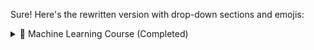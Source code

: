 Sure! Here's the rewritten version with drop-down sections and emojis:

<details>
  <summary>🚀 Machine Learning Course (Completed)</summary>

Welcome to my Machine Learning course! This project showcases the culmination of my self-learning journey and exploration in the exciting field of Machine Learning. Throughout this course, I have acquired in-depth knowledge of complex theories, algorithms, and coding libraries, and I'm thrilled to share my accomplishments with you. 🌟

<details>
  <summary>📚 Course Description</summary>

Interested in the field of Machine Learning? Then this course was tailor-made for you! It was designed by a Data Scientist and a Machine Learning expert, providing a simplified learning process that empowered me to grasp the concepts effectively. With over 900,000 students worldwide trusting this course, I joined a thriving community of learners. 🌍

</details>

<details>
  <summary>🧠 What I've Learned</summary>

By engaging with this course, I have:
- 🎯 Mastered Machine Learning using Python & R, two of the most popular programming languages in the field.
- 🤔 Developed a strong intuition for a wide range of Machine Learning models.
- 🔍 Made accurate predictions and performed powerful analysis on my data.
- 💪 Created robust Machine Learning models that provide valuable insights to businesses.
- 🚀 Gained the ability to apply Machine Learning techniques for personal projects.
- 🌐 Explored specific topics such as Reinforcement Learning, Natural Language Processing (NLP), and Deep Learning.
- 📊 Learned advanced techniques like Dimensionality Reduction to effectively handle complex datasets.
- 🎯 Understood how to select the most appropriate Machine Learning model for different types of problems.
- 🛠️ Built a diverse set of powerful Machine Learning models and learned how to combine them to solve any problem effectively.

</details>

<details>
  <summary>📖 Course Structure</summary>

This course was structured to be flexible, allowing me to choose my own learning path. It was divided into ten parts, each focusing on a specific aspect of Machine Learning:

- Part 1 - Data Preprocessing
- Part 2 - Regression: Simple Linear Regression, Multiple Linear Regression, Polynomial Regression, SVR, Decision Tree Regression, Random Forest Regression
- Part 3 - Classification: Logistic Regression, K-NN, SVM, Kernel SVM, Naive Bayes, Decision Tree Classification, Random Forest Classification
- Part 4 - Clustering: K-Means, Hierarchical Clustering
- Part 5 - Association Rule Learning: Apriori, Eclat
- Part 6 - Reinforcement Learning: Upper Confidence Bound, Thompson Sampling
- Part 7 - Natural Language Processing: Bag-of-words model and algorithms for NLP
- Part 8 - Deep Learning: Artificial Neural Networks, Convolutional Neural Networks
- Part 9 - Dimensionality Reduction: PCA, LDA, Kernel PCA
- Part 10 - Model Selection & Boosting: k-fold Cross Validation, Parameter Tuning, Grid Search, XGBoost

Each section within each part was independent, allowing me to focus on specific topics that aligned with my interests and goals. Whether following the course sequentially or diving into specific sections, I was able to tailor my learning experience.

</details>

<details>
  <summary>💻 Practical Approach and Hands-on Practice</summary>

To ensure an engaging learning experience, this course included practical exercises based on real-life case studies. By working on these exercises, I not only gained theoretical knowledge but also acquired valuable hands-on experience in building my own Machine Learning models. 💡

As a bonus, I provided both Python and R code templates for download. These

 templates can be used in personal projects, saving time and effort in implementing various Machine Learning algorithms. 📝

</details>

<details>
  <summary>🎯 Who Can Benefit from This Course?</summary>

This course is suitable for:
- Anyone interested in Machine Learning, regardless of their background or prior knowledge.
- Students with at least a high school level of mathematics who are eager to start their Machine Learning journey.
- Intermediate-level individuals familiar with basic Machine Learning algorithms (e.g., linear regression, logistic regression) but wanting to explore and deepen their understanding of the field.
- Individuals who are not highly proficient in coding but are keen on applying Machine Learning techniques to analyze datasets effectively.
- College students aspiring to pursue a career in Data Science.
- Data analysts aiming to enhance their skills and expand their expertise in Machine Learning.
- Professionals seeking a career transition into the exciting role of a Data Scientist.
- Individuals who want to leverage powerful Machine Learning tools to create added value for their business. 💼

</details>

Join me in celebrating my achievements! 🎉 Throughout this project, I have showcased my dedication to self-learning and my passion for exploring the possibilities of Machine Learning. So let's reflect on the incredible progress made and the valuable skills acquired. 🌟

</details>
